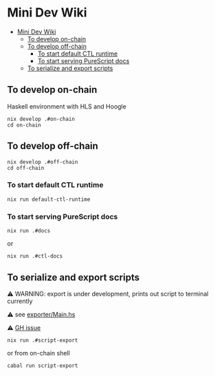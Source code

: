 # Mini Dev Wiki

- [Mini Dev Wiki](#mini-dev-wiki)
  - [To develop on-chain](#to-develop-on-chain)
  - [To develop off-chain](#to-develop-off-chain)
    - [To start default CTL runtime](#to-start-default-ctl-runtime)
    - [To start serving PureScript docs](#to-start-serving-purescript-docs)
  - [To serialize and export scripts](#to-serialize-and-export-scripts)


## To develop on-chain

Haskell environment with HLS and Hoogle

```shell
nix develop .#on-chain
cd on-chain
```

## To develop off-chain

```shell
nix develop .#off-chain
cd off-chain
```

### To start default CTL runtime

```shell
nix run default-ctl-runtime
```

### To start serving PureScript docs

```shell
nix run .#docs
```

or

```shell
nix run .#ctl-docs
```

## To serialize and export scripts

⚠️ WARNING: export is under development, prints out script to terminal currently

⚠️ see [exporter/Main.hs](./on-chain/script-export/Main.hs)

⚠️ [GH issue](https://github.com/mlabs-haskell/seath/issues/8)

```shell
nix run .#script-export
```

or from on-chain shell

```shell
cabal run script-export
```
